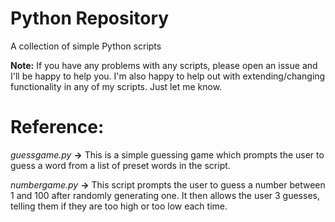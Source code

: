 # Python Repository
A collection of simple Python scripts

**Note:** If you have any problems with any scripts, please open an issue and I'll be happy to help you. I'm also happy to help out with extending/changing functionality in any of my scripts. Just let me know.

# Reference:

*guessgame.py* **->** This is a simple guessing game which prompts the user to guess a word from a list of preset words in the script.

*numbergame.py* **->** This script prompts the user to guess a number between 1 and 100 after randomly generating one. It then allows the user 3 guesses, telling them if they are too high or too low each time.

